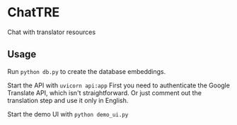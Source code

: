 # ChatTRE
Chat with translator resources

## Usage
Run `python db.py` to create the database embeddings.

Start the API with `uvicorn api:app`
First you need to authenticate the Google Translate API, which isn't straightforward. Or just comment out the translation step and use it only in English.

Start the demo UI with `python demo_ui.py`

